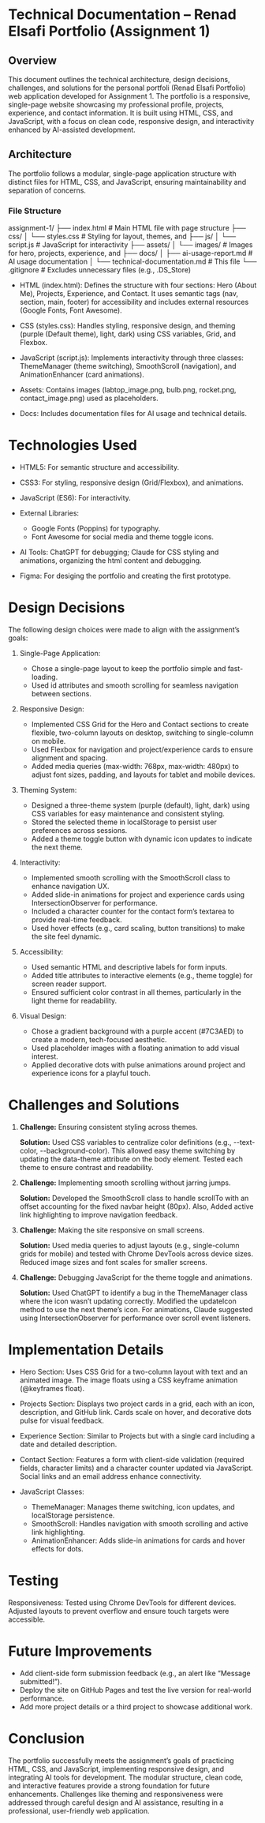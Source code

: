 # Technical Documentation – Renad Elsafi Portfolio (Assignment 1)

## Overview
This document outlines the technical architecture, design decisions, challenges, and solutions for the personal portfoli (Renad Elsafi Portfolio) web application developed for Assignment 1. The portfolio is a responsive, single-page website showcasing my professional profile, projects, experience, and contact information. It is built using HTML, CSS, and JavaScript, with a focus on clean code, responsive design, and interactivity enhanced by AI-assisted development.


## Architecture
The portfolio follows a modular, single-page application structure with distinct files for HTML, CSS, and JavaScript, ensuring maintainability and separation of concerns.

### File Structure
assignment-1/
├── index.html              # Main HTML file with page structure
├── css/
│   └── styles.css         # Styling for layout, themes, and 
├── js/
│   └── script.js          # JavaScript for interactivity 
├── assets/
│   └── images/            # Images for hero, projects, experience, and 
├── docs/
│   ├── ai-usage-report.md # AI usage documentation
│   └── technical-documentation.md # This file
└── .gitignore             # Excludes unnecessary files (e.g., .DS_Store)


- HTML (index.html): Defines the structure with four sections: Hero (About Me), Projects, Experience, and Contact. It uses semantic tags (nav, section, main, footer) for accessibility and includes external resources (Google Fonts, Font Awesome).


- CSS (styles.css): Handles styling, responsive design, and theming (purple (Default theme), light, dark) using CSS variables, Grid, and Flexbox.


- JavaScript (script.js): Implements interactivity through three classes: ThemeManager (theme switching), SmoothScroll (navigation), and AnimationEnhancer (card animations).


- Assets: Contains images (labtop_image.png, bulb.png, rocket.png, contact_image.png) used as placeholders.

- Docs: Includes documentation files for AI usage and technical details.


# Technologies Used

- HTML5: For semantic structure and accessibility.
- CSS3: For styling, responsive design (Grid/Flexbox), and animations.
- JavaScript (ES6): For interactivity.
- External Libraries:
    - Google Fonts (Poppins) for typography.
    - Font Awesome for social media and theme toggle icons.

- AI Tools: ChatGPT for debugging; Claude for CSS styling and animations, organizing the html content and debugging.

- Figma: For desiging the portfolio and creating the first prototype.

# Design Decisions
The following design choices were made to align with the assignment’s goals:

1. Single-Page Application:
    - Chose a single-page layout to keep the portfolio simple and fast-loading.
   - Used id attributes and smooth scrolling for seamless navigation   between sections.

2. Responsive Design:
     - Implemented CSS Grid for the Hero and Contact sections to create flexible, two-column layouts on desktop, switching to single-column on mobile.
    - Used Flexbox for navigation and project/experience cards to ensure alignment and spacing.
    - Added media queries (max-width: 768px, max-width: 480px) to adjust font sizes, padding, and layouts for tablet and mobile devices.

3. Theming System:
    - Designed a three-theme system (purple (default), light, dark) using CSS variables for easy maintenance and consistent styling.
    - Stored the selected theme in localStorage to persist user preferences across sessions.
    - Added a theme toggle button with dynamic icon updates to indicate the next theme.

4. Interactivity:
    - Implemented smooth scrolling with the SmoothScroll class to enhance navigation UX.
    - Added slide-in animations for project and experience cards using IntersectionObserver for performance.
    - Included a character counter for the contact form’s textarea to provide real-time feedback.
    - Used hover effects (e.g., card scaling, button transitions) to make the site feel dynamic.

5. Accessibility:
    - Used semantic HTML and descriptive labels for form inputs.
    - Added title attributes to interactive elements (e.g., theme toggle) for screen reader support.
    - Ensured sufficient color contrast in all themes, particularly in the light theme for readability.

6. Visual Design:
    - Chose a gradient background with a purple accent (#7C3AED) to create a modern, tech-focused aesthetic.
    - Used placeholder images with a floating animation to add visual interest.
    - Applied decorative dots with pulse animations around project and experience icons for a playful touch.

# Challenges and Solutions
1. **Challenge:** Ensuring consistent styling across themes.

    **Solution:** Used CSS variables to centralize color definitions (e.g., --text-color, --background-color). This allowed easy theme switching by updating the data-theme attribute on the body element. Tested each theme to ensure contrast and readability.

2. **Challenge:** Implementing smooth scrolling without jarring jumps.

    **Solution:** Developed the SmoothScroll class to handle scrollTo with an offset accounting for the fixed navbar height (80px). Also, Added active link highlighting to improve navigation feedback.

3. **Challenge:** Making the site responsive on small screens.

    **Solution:** Used media queries to adjust layouts (e.g., single-column grids for mobile) and tested with Chrome DevTools across device sizes. Reduced image sizes and font scales for smaller screens.

4. **Challenge:** Debugging JavaScript for the theme toggle and animations.

    **Solution:** Used ChatGPT to identify a bug in the ThemeManager class where the icon wasn’t updating correctly. Modified the updateIcon method to use the next theme’s icon. For animations, Claude suggested using IntersectionObserver for performance over scroll event listeners.


# Implementation Details
- Hero Section: Uses CSS Grid for a two-column layout with text and an animated image. The image floats using a CSS keyframe animation (@keyframes float).

- Projects Section: Displays two project cards in a grid, each with an icon, description, and GitHub link. Cards scale on hover, and decorative dots pulse for visual feedback.

- Experience Section: Similar to Projects but with a single card including a date and detailed description.

- Contact Section: Features a form with client-side validation (required fields, character limits) and a character counter updated via JavaScript. Social links and an email address enhance connectivity.

- JavaScript Classes:
    - ThemeManager: Manages theme switching, icon updates, and      localStorage persistence.
    - SmoothScroll: Handles navigation with smooth scrolling and active link highlighting.
    - AnimationEnhancer: Adds slide-in animations for cards and hover effects for dots.



# Testing
Responsiveness: Tested using Chrome DevTools for different devices. Adjusted layouts to prevent overflow and ensure touch targets were accessible.

# Future Improvements
- Add client-side form submission feedback (e.g., an alert like “Message submitted!”).
- Deploy the site on GitHub Pages and test the live version for real-world performance.
- Add more project details or a third project to showcase additional work.

# Conclusion
The portfolio successfully meets the assignment’s goals of practicing HTML, CSS, and JavaScript, implementing responsive design, and integrating AI tools for development. The modular structure, clean code, and interactive features provide a strong foundation for future enhancements. Challenges like theming and responsiveness were addressed through careful design and AI assistance, resulting in a professional, user-friendly web application.